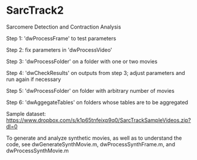 # SarcTrack2
Sarcomere Detection and Contraction Analysis


Step 1: 'dwProcessFrame' to test parameters

Step 2: fix parameters in 'dwProcessVideo'

Step 3: 'dwProcessFolder' on a folder with one or two movies

Step 4: 'dwCheckResults' on outputs from step 3; adjust parameters and run again if necessary

Step 5: 'dwProcessFolder' on folder with arbitrary number of movies

Step 6: 'dwAggegateTables' on folders whose tables are to be aggregated

Sample dataset: https://www.dropbox.com/s/k1p65tnfeixp9q0/SarcTrackSampleVideos.zip?dl=0

To generate and analyze synthetic movies, as well as to understand the code, see dwGenerateSynthMovie.m, dwProcessSynthFrame.m, and dwProcessSynthMovie.m